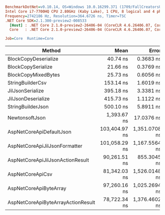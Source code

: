 ``` ini

BenchmarkDotNet=v0.10.14, OS=Windows 10.0.16299.371 (1709/FallCreatorsUpdate/Redstone3)
Intel Core i7-7700HQ CPU 2.80GHz (Kaby Lake), 1 CPU, 8 logical and 4 physical cores
Frequency=2742186 Hz, Resolution=364.6726 ns, Timer=TSC
.NET Core SDK=2.1.300-preview2-008533
  [Host] : .NET Core 2.1.0-preview2-26406-04 (CoreCLR 4.6.26406.07, CoreFX 4.6.26406.04), 64bit RyuJIT
  Core   : .NET Core 2.1.0-preview2-26406-04 (CoreCLR 4.6.26406.07, CoreFX 4.6.26406.04), 64bit RyuJIT

Job=Core  Runtime=Core  

```
|                             Method |          Mean |         Error |        StdDev | Rank |
|----------------------------------- |--------------:|--------------:|--------------:|-----:|
|               BlockCopyDeserialize |      40.74 ns |     0.3683 ns |     0.3265 ns |    3 |
|                 BlockCopySerialize |      21.66 ns |     0.3769 ns |     0.3341 ns |    1 |
|                BlockCopyMixedBytes |      25.73 ns |     0.6056 ns |     0.7659 ns |    2 |
|                   StringBuilderCsv |     153.14 ns |     1.6019 ns |     1.3376 ns |    4 |
|                   JilJsonSerialize |     395.18 ns |     3.3381 ns |     3.1225 ns |    5 |
|                 JilJsonDeserialize |     415.73 ns |     1.1122 ns |     0.8042 ns |    6 |
|                  StringBuilderJson |     500.10 ns |     5.8911 ns |     5.5106 ns |    7 |
|                     NewtonsoftJson |   1,393.67 ns |    17.0376 ns |    15.9370 ns |    8 |
|           AspNetCoreApiDefaultJson | 103,404.97 ns | 1,351.0708 ns | 1,128.2052 ns |   14 |
|      AspNetCoreApiJilJsonFormatter | 101,058.29 ns | 1,167.5564 ns | 1,092.1328 ns |   13 |
|   AspNetCoreApiJilJsonActionResult |  90,261.51 ns |   855.3045 ns |   714.2180 ns |   11 |
|                   AspNetCoreApiCsv |  81,342.03 ns | 1,526.0148 ns | 1,567.1047 ns |   10 |
|             AspNetCoreApiByteArray |  97,260.16 ns | 1,025.2694 ns |   908.8745 ns |   12 |
| AspNetCoreApiByteArrayActionResult |  78,722.34 ns | 1,376.4602 ns | 1,149.4065 ns |    9 |
